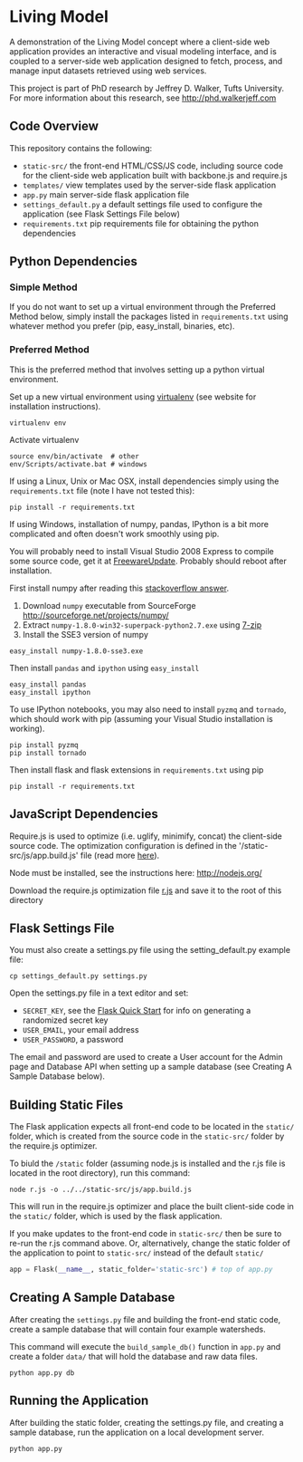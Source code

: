 Living Model
============

A demonstration of the Living Model concept where a client-side web application provides an interactive and visual modeling interface, and is coupled to a server-side web application designed to fetch, process, and manage input datasets retrieved using web services.

This project is part of PhD research by Jeffrey D. Walker, Tufts University. For more information about this research, see http://phd.walkerjeff.com

## Code Overview

This repository contains the following:

- `static-src/` the front-end HTML/CSS/JS code, including source code for the client-side web application built with backbone.js and require.js
- `templates/` view templates used by the server-side flask application
- `app.py` main server-side flask application file
- `settings_default.py` a default settings file used to configure the application (see Flask Settings File below)
- `requirements.txt` pip requirements file for obtaining the python dependencies

Python Dependencies
------------

### Simple Method

If you do not want to set up a virtual environment through the Preferred Method below, simply install the packages listed in `requirements.txt` using whatever method you prefer (pip, easy_install, binaries, etc).

### Preferred Method

This is the preferred method that involves setting up a python virtual environment.

Set up a new virtual environment using [virtualenv](https://pypi.python.org/pypi/virtualenv) (see website for installation instructions).

```shell
virtualenv env
```

Activate virtualenv

```shell
source env/bin/activate  # other
env/Scripts/activate.bat # windows
```

If using a Linux, Unix or Mac OSX, install dependencies simply using the `requirements.txt` file (note I have not tested this):

```shell
pip install -r requirements.txt
```

If using Windows, installation of numpy, pandas, IPython is a bit more complicated and often doesn't work smoothly using pip. 

You will probably need to install Visual Studio 2008 Express to compile some source code, get it at [FreewareUpdate](http://win.freewareupdate.com/download-visual-studio-express/10002/). Probably should reboot after installation.

First install numpy after reading this [stackoverflow answer](http://stackoverflow.com/questions/6114115/windows-virtualenv-pip-numpy-problems-when-installing-numpy).

1. Download `numpy` executable from SourceForge <http://sourceforge.net/projects/numpy/>  
2. Extract `numpy-1.8.0-win32-superpack-python2.7.exe` using [7-zip](http://www.7-zip.org/)  
3. Install the SSE3 version of numpy

```shell
easy_install numpy-1.8.0-sse3.exe
```

Then install `pandas` and `ipython` using `easy_install`

```shell
easy_install pandas
easy_install ipython
```

To use IPython notebooks, you may also need to install `pyzmq` and `tornado`, which should work with pip (assuming your Visual Studio installation is working).

```shell
pip install pyzmq
pip install tornado
```

Then install flask and flask extensions in `requirements.txt` using pip

```shell
pip install -r requirements.txt
```

JavaScript Dependencies
-----------------------

Require.js is used to optimize (i.e. uglify, minimify, concat) the client-side source code. The optimization configuration is defined in the '/static-src/js/app.build.js' file (read more [here](http://requirejs.org/docs/optimization.html)).

Node must be installed, see the instructions here: http://nodejs.org/

Download the require.js optimization file [r.js](http://requirejs.org/docs/download.html#rjs) and save it to the root of this directory

Flask Settings File
-------------------

You must also create a settings.py file using the setting_default.py example file:

```shell
cp settings_default.py settings.py
```

Open the settings.py file in a text editor and set:

- `SECRET_KEY`, see the [Flask Quick Start](http://flask.pocoo.org/docs/quickstart/#sessions) for info on generating a randomized secret key
- `USER_EMAIL`, your email address
- `USER_PASSWORD`, a password

The email and password are used to create a User account for the Admin page and Database API when setting up a sample database (see Creating A Sample Database below).

Building Static Files
---------------------

The Flask application expects all front-end code to be located in the `static/` folder, which is created from the source code in the `static-src/` folder by the require.js optimizer.

To biuld the `/static` folder (assuming node.js is installed and the r.js file is located in the root directory), run this command:

```shell
node r.js -o ../../static-src/js/app.build.js
```

This will run in the require.js optimizer and place the built client-side code in the `static/` folder, which is used by the flask application.

If you make updates to the front-end code in `static-src/` then be sure to re-run the r.js command above. Or, alternatively, change the static folder of the application to point to `static-src/` instead of the default `static/`

```python
app = Flask(__name__, static_folder='static-src') # top of app.py
```

## Creating A Sample Database

After creating the `settings.py` file and building the front-end static code, create a sample database that will contain four example watersheds.

This command will execute the `build_sample_db()` function in `app.py` and create a folder `data/` that will hold the database and raw data files.

```shell
python app.py db
```

## Running the Application

After building the static folder, creating the settings.py file, and creating a sample database, run the application on a local development server.

```shell
python app.py
```